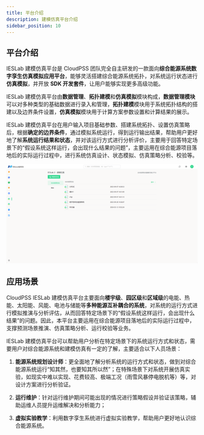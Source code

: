 ```yaml
---
title: 平台介绍
description: 建模仿真平台介绍
sidebar_position: 10
---
```


## 平台介绍

IESLab 建模仿真平台是 CloudPSS 团队完全自主研发的一款面向**综合能源系统数字孪生仿真模拟应用平台**，能够灵活搭建综合能源系统拓扑，对系统运行状态进行**仿真模拟**，并开放 **SDK 开发套件**，让用户能够实现更多高级功能。

IESLab 建模仿真平台由**数据管理**、**拓扑建模**和**仿真模拟**模块构成，**数据管理模块**可以对多种类型的基础数据进行录入和管理，**拓扑建模**模块用于系统拓扑结构的搭建以及边界条件设置，**仿真模拟**模块用于计算方案参数设置和计算结果的展示。

IESLab 建模仿真平台在用户输入项目基础参数、搭建系统拓扑、设置仿真策略后，根据**确定的边界条件**，通过模拟系统运行，得到运行输出结果，帮助用户更好地了解**系统运行结果和状态**，并对该运行方式进行分析评价，主要用于回答特定场景下的“假设系统这样运行，会出现什么结果的问题”，主要运用在综合能源项目落地后的实际运行过程中，进行系统仿真设计、状态模拟、仿真策略分析、校验等。

![IESLab 建模仿真平台](./center.png )


## 应用场景

CloudPSS IESLab 建模仿真平台主要面向**楼宇级**、**园区级**和**区域级**的电能、热能、太阳能、风能、电池与储能等**多种能源互补耦合的系统**，对系统的运行方式进行模拟推演与分析评估，从而回答特定场景下的“假设系统这样运行，会出现什么结果”的问题。因此，本平台主要运用在综合能源项目落地后的实际运行过程中，支撑预测场景推演、仿真策略分析、运行校验等业务。

IESLab 建模仿真平台可以帮助用户分析在特定场景下的系统运行方式和状态，需要用户对综合能源系统和建模仿真有一定的了解，主要适合以下人员场景：

1. **能源系统规划设计师**：更全面地了解分析系统的运行方式和状态，做到对综合能源系统运行“知其然，也要知其所以然”；在特殊场景下对系统开展仿真实验，如现实中难以实现、花费较高、极端工况（雨雪风暴停电脱机等）等，对设计方案进行分析验证。

2. **运行维护**：针对运行维护期间可能出现的情况进行策略假设并验证该策略，辅助运维人员提升运维解决和分析能力；

3. **虚拟实验教学**：利用数字孪生系统进行虚拟实验教学，帮助用户更好地认识综合能源系统。





